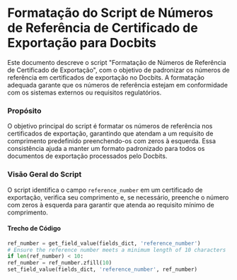 # Formatação do Script de Números de Referência de Certificado de Exportação para Docbits

Este documento descreve o script "Formatação de Números de Referência de Certificado de Exportação", com o objetivo de padronizar os números de referência em certificados de exportação no Docbits. A formatação adequada garante que os números de referência estejam em conformidade com os sistemas externos ou requisitos regulatórios.

### Propósito

O objetivo principal do script é formatar os números de referência nos certificados de exportação, garantindo que atendam a um requisito de comprimento predefinido preenchendo-os com zeros à esquerda. Essa consistência ajuda a manter um formato padronizado para todos os documentos de exportação processados pelo Docbits.

### Visão Geral do Script

O script identifica o campo `reference_number` em um certificado de exportação, verifica seu comprimento e, se necessário, preenche o número com zeros à esquerda para garantir que atenda ao requisito mínimo de comprimento.

#### Trecho de Código
```python
ref_number = get_field_value(fields_dict, 'reference_number')
# Ensure the reference number meets a minimum length of 10 characters
if len(ref_number) < 10:
ref_number = ref_number.zfill(10)
set_field_value(fields_dict, 'reference_number', ref_number)
```

